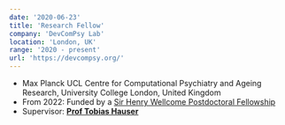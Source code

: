 ```yaml
---
date: '2020-06-23'
title: 'Research Fellow'
company: 'DevComPsy Lab'
location: 'London, UK'
range: '2020 - present'
url: 'https://devcompsy.org/'
---
```


- Max Planck UCL Centre for Computational Psychiatry and Ageing Research, University College London, United Kingdom
- From 2022: Funded by a [Sir Henry Wellcome Postdoctoral Fellowship](https://wellcome.org/grant-funding/schemes/sir-henry-wellcome-postdoctoral-fellowships/)
- Supervisor: **[Prof Tobias Hauser](https://devcompsy.org/)**
